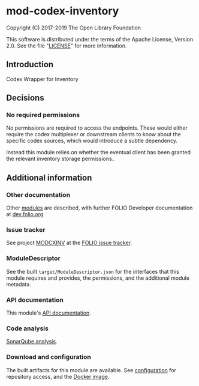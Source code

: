 # mod-codex-inventory

Copyright (C) 2017-2019 The Open Library Foundation

This software is distributed under the terms of the Apache License,
Version 2.0. See the file "[LICENSE](LICENSE)" for more information.

## Introduction

Codex Wrapper for Inventory

## Decisions

### No required permissions

No permissions are required to access the endpoints. These would either require the codex multiplexer or downstream clients to know about the specific codex sources, which would introduce a subtle dependency.

Instead this module relies on whether the eventual client has been granted the relevant inventory storage permissions..

## Additional information

### Other documentation

Other [modules](https://dev.folio.org/source-code/#server-side) are described,
with further FOLIO Developer documentation at [dev.folio.org](https://dev.folio.org/)

### Issue tracker

See project [MODCXINV](https://issues.folio.org/browse/MODCXINV)
at the [FOLIO issue tracker](https://dev.folio.org/guidelines/issue-tracker).

### ModuleDescriptor

See the built `target/ModuleDescriptor.json` for the interfaces that this module
requires and provides, the permissions, and the additional module metadata.

### API documentation

This module's [API documentation](https://dev.folio.org/reference/api/#mod-codex-inventory).

### Code analysis

[SonarQube analysis](https://sonarcloud.io/dashboard?id=org.folio%3Amod-codex-inventory).

### Download and configuration

The built artifacts for this module are available.
See [configuration](https://dev.folio.org/download/artifacts) for repository access,
and the [Docker image](https://hub.docker.com/r/folioorg/mod-codex-inventory/).


